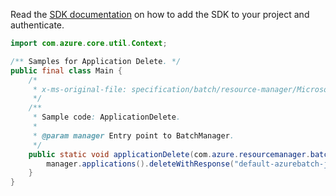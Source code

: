 Read the [SDK documentation](https://github.com/Azure/azure-sdk-for-java/blob/azure-resourcemanager-batch_1.0.0/sdk/batch/azure-resourcemanager-batch/README.md) on how to add the SDK to your project and authenticate.

```java
import com.azure.core.util.Context;

/** Samples for Application Delete. */
public final class Main {
    /*
     * x-ms-original-file: specification/batch/resource-manager/Microsoft.Batch/stable/2022-01-01/examples/ApplicationDelete.json
     */
    /**
     * Sample code: ApplicationDelete.
     *
     * @param manager Entry point to BatchManager.
     */
    public static void applicationDelete(com.azure.resourcemanager.batch.BatchManager manager) {
        manager.applications().deleteWithResponse("default-azurebatch-japaneast", "sampleacct", "app1", Context.NONE);
    }
}
```
